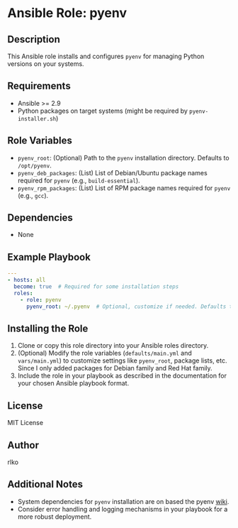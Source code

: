 # Ansible Role: pyenv

## Description

This Ansible role installs and configures `pyenv` for managing Python versions on your systems.

## Requirements

* Ansible >= 2.9
* Python packages on target systems (might be required by `pyenv-installer.sh`)

## Role Variables

* `pyenv_root`: (Optional) Path to the `pyenv` installation directory. Defaults to `/opt/pyenv`.
* `pyenv_deb_packages`: (List) List of Debian/Ubuntu package names required for `pyenv` (e.g., `build-essential`).
* `pyenv_rpm_packages`: (List) List of RPM package names required for `pyenv` (e.g., `gcc`).

## Dependencies

* None

## Example Playbook

```yaml
---
- hosts: all
  become: true  # Required for some installation steps
  roles:
    - role: pyenv
      pyenv_root: ~/.pyenv  # Optional, customize if needed. Defaults to `/opt/pyenv`
```

## Installing the Role

1. Clone or copy this role directory into your Ansible roles directory.
2. (Optional) Modify the role variables (`defaults/main.yml` and `vars/main.yml`) to customize settings like `pyenv_root`, package lists, etc. Since I only added packages for Debian family and Red Hat family.
3. Include the role in your playbook as described in the documentation for your chosen Ansible playbook format.

## License

MIT License

## Author

rlko

## Additional Notes

* System dependencies for `pyenv` installation are on based the pyenv [wiki](https://github.com/pyenv/pyenv/wiki).
* Consider error handling and logging mechanisms in your playbook for a more robust deployment.

